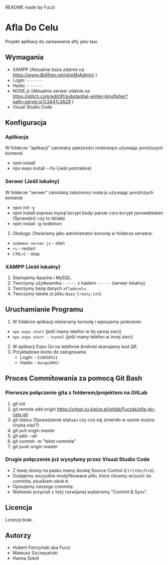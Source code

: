 README made by Fuczi

# Afla Do Celu

Projekt aplikacji do zamawiania alfy jako taxi.

## Wymagania

- XAMPP (Aktualnie baza zdalnie na https://www.db4free.net/phpMyAdmin/ )
- Login: - `------`
- Hasło: - `------`
- NODE.js (Aktualnie serwer zdalnie na https://glitch.com/edit/#!/substantial-winter-kingfisher?path=server.js%3A4%3A29 )
- Visual Studio Code

## Konfiguracja

### Aplikacja
W folderze "aplikacji" zainstaluj zależności node/expo używając poniższych komend:
- npm install 
- npx expo install --fix (Jeśli potrzebne)

### Serwer (Jeśli lokalny)
W folderze "serwer" zainstaluj zależności node.js używając poniższych komend:
- npm init -y
- npm install express mysql bcrypt body-parser cors bcrypt jsonwebtoken (Sprawdzić czy to działa)
- npm install -g nodemon

 1. Obsługa:
Otwieramy jako administrator konsolę w folderze serwera:
   - `nodemon server.js` - start 
   - `rs` - restart
   - `CTRL+C` - stop

### XAMPP (Jeśli lokalny)
1. Startujemy Apache i MySQL.
2. Tworzymy użytkownika `------` z hasłem `------` (serwer lokalny).
3. Tworzymy bazę danych `afladocelu`.
4. Tworzymy tabele (z pliku `Baza_Creaty.txt`).

## Uruchamianie Programu

1. W folderze aplikacji otwieramy konsolę i wpisujemy polecenie: 
 - `npx expo start` (jeśli mamy telefon w tej samej sieci)
 - `npx expo start --tunnel` (jeśli mamy telefon w innej sieci)
2. W aplikacji Expo Go na telefonie Android skanujemy kod QR.
3. Przykładowe konto do zalogowania
	- Login: - `518050511`
	- Hasło: - `Kargo2001!`

## Proces Commitowania za pomocą Git Bash

### Pierwsze połączenie gita z folderem/projektem na GitLab
1. git init
2. git remote add origin https://orkan.tu.kielce.pl/gitlab/Fuczak/afla-do-celu.git
3. git status  (Sprawdzenie statusu czy coś się zmieniło w sumie można chyba olać?)
4. git pull origin master
5. git add --all
6. git commit -m "tekst commita"
7. git push origin master

### Drugie połączenie już wysyłamy przez Visual Studio Code
- Z lewej strony na pasku mamy ikonkę Source Control (`Ctrl+Shift+G`).
- Dodajemy wszystkie modyfikowane pliki, które chcemy wrzucić do commita, plusikiem obok `M`.
- Opisujemy naszego commita.
- Niebieski przycisk z listy rozwijanej wybieramy "Commit & Sync".

## Licencja

Licencji brak.

## Autorzy

- Hubert Futrzyński aka Fuczi 
- Mateusz Szczepański
- Hanna Sokół

